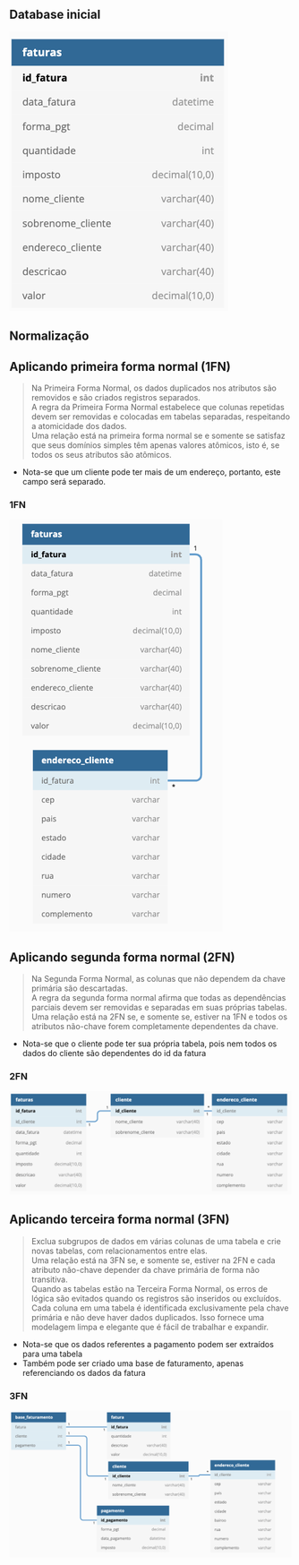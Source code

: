 ## Database inicial

![img.png](img/img.png)

## Normalização

## Aplicando primeira forma normal (1FN)

> Na Primeira Forma Normal, os dados duplicados nos atributos são removidos e são criados
> registros separados.   
> A regra da Primeira Forma Normal estabelece que colunas repetidas devem ser removidas e
> colocadas em tabelas separadas, respeitando a atomicidade dos dados.  
> Uma relação está na primeira forma normal se e somente se satisfaz que seus
> domínios simples têm apenas valores atômicos, isto é, se todos os seus atributos são atômicos.

- Nota-se que um cliente pode ter mais de um endereço, portanto, este campo será separado.

### 1FN

![img_1.png](img/img_1.png)

## Aplicando segunda forma normal (2FN)

> Na Segunda Forma Normal, as colunas que não dependem da chave primária são descartadas.  
> A regra da segunda forma normal afirma que todas as dependências parciais devem ser removidas
> e separadas em suas próprias tabelas.   
> Uma relação está na 2FN se, e somente se, estiver na 1FN e todos os atributos não-chave
> forem completamente dependentes da chave.

- Nota-se que o cliente pode ter sua própria tabela, pois nem todos os dados do cliente são dependentes do id da fatura

### 2FN

![img_2.png](img/img_2.png)

## Aplicando terceira forma normal (3FN)

> Exclua subgrupos de dados em várias colunas de uma tabela e crie novas tabelas,
> com relacionamentos entre elas.  
> Uma relação está na 3FN se, e somente se, estiver na 2FN e cada atributo não-chave
> depender da chave primária de forma não transitiva.  
> Quando as tabelas estão na Terceira Forma Normal, os erros de lógica são evitados quando
> os registros são inseridos ou excluídos.  
> Cada coluna em uma tabela é identificada exclusivamente pela chave primária e não deve haver dados
> duplicados. Isso fornece uma modelagem limpa e elegante que é fácil de trabalhar e expandir.

- Nota-se que os dados referentes a pagamento podem ser extraídos para uma tabela
- Também pode ser criado uma base de faturamento, apenas referenciando os dados da fatura

### 3FN

![img_3.png](img/img_3.png)